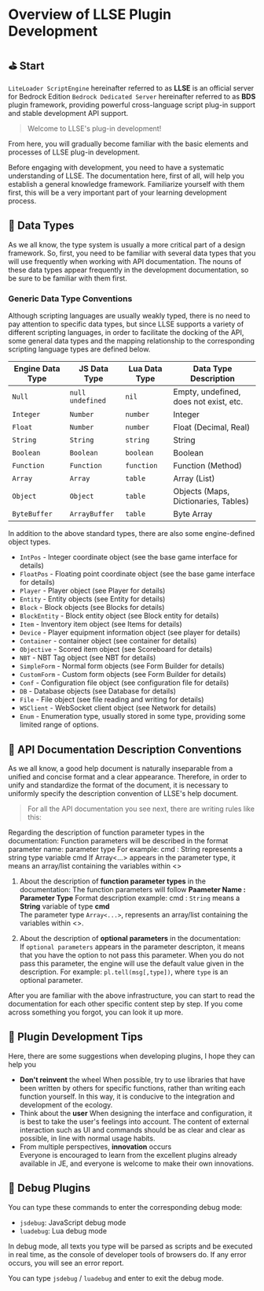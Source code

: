 # Overview of LLSE Plugin Development

## ⛳ Start

`LiteLoader ScriptEngine` hereinafter referred to as **LLSE** is an official server for Bedrock Edition  `Bedrock Dedicated Server` hereinafter referred to as **BDS** plugin framework, providing powerful cross-language script plug-in support and stable development API support.

> Welcome to LLSE's plug-in development!

From here, you will gradually become familiar with the basic elements and processes of LLSE plug-in development. 

Before engaging with development, you need to have a systematic understanding of LLSE. The documentation here, first of all, will help you establish a general knowledge framework. 
Familiarize yourself with them first, this will be a very important part of your learning development process. 

## 💊 Data Types

As we all know, the type system is usually a more critical part of a design framework. 
So, first, you need to be familiar with several data types that you will use frequently when working with API documentation. 
The nouns of these data types appear frequently in the development documentation, so be sure to be familiar with them first. 

### Generic Data Type Conventions

Although scripting languages ​​are usually weakly typed, there is no need to pay attention to specific data types, but since LLSE supports a variety of different scripting languages, in order to facilitate the docking of the API, some general data types and the mapping relationship to the corresponding scripting language types are defined below.

| Engine Data Type | JS Data Type        | Lua Data Type | Data Type Description           |
| --------------- | ------------------ | ------------ | ---------------------- |
| `Null`          | `null` `undefined` | `nil`        | Empty, undefined, does not exist, etc. |
| `Integer`       | `Number`           | `number`     | Integer                |
| `Float`         | `Number`           | `number`     | Float (Decimal, Real)   |
| `String`        | `String`           | `string`     | String                 |
| `Boolean`       | `Boolean`          | `boolean`    | Boolean                |
| `Function`      | `Function`         | `function`   | Function (Method)      |
| `Array`         | `Array`            | `table`      | Array (List)           |
| `Object`        | `Object`           | `table`      | Objects (Maps, Dictionaries, Tables)  |
| `ByteBuffer`    | `ArrayBuffer`      | `table`      | Byte Array             |

In addition to the above standard types, there are also some engine-defined object types. 

- `IntPos` - Integer coordinate object (see the base game interface for details)
- `FloatPos` - Floating point coordinate object (see the base game interface for details)
- `Player` - Player object (see Player for details)
- `Entity` - Entity objects (see Entity for details) 
- `Block` - Block objects (see Blocks for details)
- `BlockEntity` - Block entity object (see Block entity for details)
- `Item` - Inventory item object (see Items for details)
- `Device` - Player equipment information object (see player for details)
- `Container` - container object (see container for details)
- `Objective` - Scored item object (see Scoreboard for details)
- `NBT` - NBT Tag object (see NBT for details)
- `SimpleForm` - Normal form objects (see Form Builder for details)
- `CustomForm` - Custom form objects (see Form Builder for details)
- `Conf` - Configuration file object (see configuration file for details)
- `DB` - Database objects (see Database for details)
- `File` - File object (see file reading and writing for details)
- `WSClient` - WebSocket client object (see Network for details)
- `Enum` - Enumeration type, usually stored in some type, providing some limited range of options.

## 📌 API Documentation Description Conventions

As we all know, a good help document is naturally inseparable from a unified and concise format and a clear appearance. 
Therefore, in order to unify and standardize the format of the document, it is necessary to uniformly specify the description convention of LLSE's help document. 

> For all the API documentation you see next, there are writing rules like this: 

Regarding the description of function parameter types in the documentation:
Function parameters will be described in the format parameter name: parameter type
For example: cmd : String represents a string type variable cmd
If Array<...> appears in the parameter type, it means an array/list containing the variables within <>

1. About the description of **function parameter types** in the documentation:
   The function parameters will follow **Paameter Name : Parameter Type** Format description example: cmd : `String` means a **String** variable of type **cmd**  
   The parameter type `Array<...>`, represents an array/list containing the variables within <>.
   
2. About the description of **optional parameters** in the documentation:  
   If `optional parameters` appears in the parameter descripton, it means that you have the option to not pass this parameter.
   When you do not pass this parameter, the engine will use the default value given in the description.
   For example: `pl.tell(msg[,type])`, where `type` is an optional parameter.

After you are familiar with the above infrastructure, you can start to read the documentation for each other specific content step by step. 
If you come across something you forgot, you can look it up more. 

## 📜 Plugin Development Tips

Here, there are some suggestions when developing plugins, I hope they can help you 

- **Don't reinvent** the wheel
  When possible, try to use libraries that have been written by others for specific functions, rather than writing each function yourself. In this way, it is conducive to the integration and development of the ecology. 
- Think about the **user**
  When designing the interface and configuration, it is best to take the user's feelings into account. The content of external interaction such as UI and commands should be as clear and clear as possible, in line with normal usage habits. 
- From multiple perspectives, **innovation** occurs  
  Everyone is encouraged to learn from the excellent plugins already available in JE, and everyone is welcome to make their own innovations.

## 📡 Debug Plugins

You can type these commands to enter the corresponding debug mode:

* `jsdebug`: JavaScript debug mode
* `luadebug`: Lua debug mode

In debug mode, all texts you type will be parsed as scripts and be executed in real time, as the console of developer tools of browsers do. If any error occurs, you will see an error report.

You can type `jsdebug` / `luadebug` and enter to exit the debug mode.